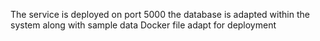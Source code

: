 The service is deployed on port 5000
the database is adapted within the system along with sample data
Docker file adapt for deployment
